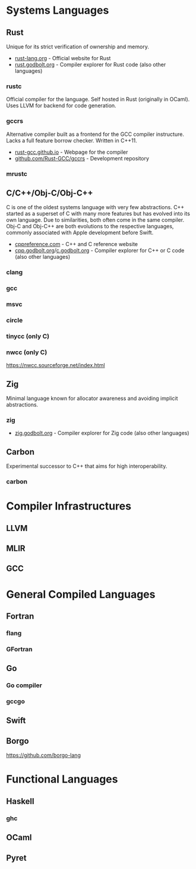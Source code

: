 # Systems Languages

## Rust
Unique for its strict verification of ownership and memory.

- [rust-lang.org](https://rust-lang.org) - Official website for Rust
- [rust.godbolt.org](https://rust.godbolt.org) - Compiler explorer for Rust code (also other languages)

### rustc
Official compiler for the language. Self hosted in Rust (originally in OCaml).
Uses LLVM for backend for code generation.

### gccrs
Alternative compiler built as a frontend for the GCC compiler instructure.
Lacks a full feature borrow checker. Written in C++11.

- [rust-gcc.github.io](https://rust-gcc.github.io) - Webpage for the compiler
- [github.com/Rust-GCC/gccrs](https://github.com/Rust-GCC/gccrs) - Development repository

### mrustc

## C/C++/Obj-C/Obj-C++
C is one of the oldest systems language with very few abstractions. C++
started as a superset of C with many more features but has evolved into its
own language. Due to similarities, both often come in the same compiler. Obj-C
and Obj-C++ are both evolutions to the respective languages, commonly associated
with Apple development before Swift.
- [cppreference.com](https://cppreference.com) - C++ and C reference website
- [cpp.godbolt.org](https://cpp.godbolt.org)/[c.godbolt.org](https://c.godbolt.org) - Compiler explorer for C++ or C code (also other languages)

### clang

### gcc

### msvc

### circle

### tinycc (only C)

### nwcc (only C)

https://nwcc.sourceforge.net/index.html

## Zig
Minimal language known for allocator awareness and avoiding implicit
abstractions.
### zig
- [zig.godbolt.org](https://zig.godbolt.org) - Compiler explorer for Zig code (also other languages)

## Carbon
Experimental successor to C++ that aims for high interoperability.
### carbon

# Compiler Infrastructures
## LLVM

## MLIR

## GCC

# General Compiled Languages

## Fortran
### flang

### GFortran

## Go
### Go compiler

### gccgo

## Swift

## Borgo

https://github.com/borgo-lang

# Functional Languages
## Haskell
### ghc

## OCaml

## Pyret
